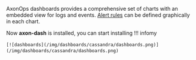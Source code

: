 AxonOps dashboards provides a comprehensive set of charts with an embedded view for logs and events. [Alert rules](../../how-to/setup-alert-rules.md) can be defined graphically in each chart.

Now **axon-dash** is installed, you can start installing 
!!! infomy 

    [![dashboards](/img/dashboards/cassandra/dashboards.png)](/img/dashboards/cassandra/dashboards.png)



